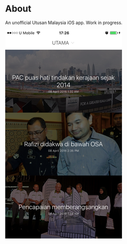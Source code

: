 # About

An unofficial Utusan Malaysia iOS app. Work in progress.

![Screenshot](https://raw.githubusercontent.com/izad/perutusan/e5eac69f503fcb94f60398326013fe68fb278392/Designs/screenshot.png)
